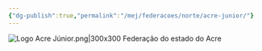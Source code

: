 ```yaml
---
{"dg-publish":true,"permalink":"/mej/federacoes/norte/acre-junior/"}
---
```


![Logo Acre Júnior.png|300x300](/img/user/Imagens/Logos%20das%20Federa%C3%A7%C3%B5es/Logo%20Acre%20J%C3%BAnior.png)
Federação do estado do Acre